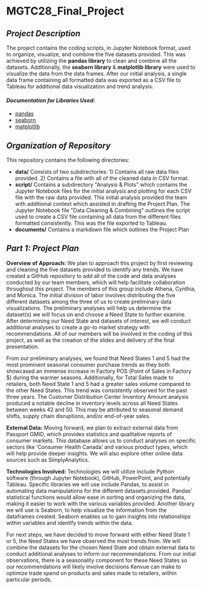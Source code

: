 # MGTC28_Final_Project
## *Project Description*
The project contains the coding scripts, in Jupyter Notebook format, used to organize, visualize, and combine the five datasets provided. This was achieved by utilizing the **pandas library** to clean and combine all the datasets. Additionally, the **seaborn library** & **matplotlib library** were used to visualize the data from the data frames. After our initial analysis, a single data frame containing all formatted data was exported as a CSV file to Tableau for additional data visualization and trend analysis.  

  
#### *Documentation for Libraries Used:*
* [pandas](https://pandas.pydata.org/docs)
* [seaborn](https://seaborn.pydata.org)
* [matplotlib](https://matplotlib.org/stable/index.html)


##
## *Organization of Repository*
This repository contains the following directories:
* **data/** Consists of two subdirectories: 1) Contains all raw data files provided. 2) Contains a file with all of the cleaned data in CSV format.
* **script/** Contains a subdirectory "Analysis & Plots" which contains the Jupyter Notebook files for the initial analysis and plotting for each CSV file with the raw data provided. This initial analysis provided the team with additional context which assisted in drafting the Project Plan. The Jupyter Notebook file "Data Cleaning & Combining" outlines the script used to create a CSV file containing all data from the different files formatted consistently. This was the file exported to Tableau.
* **documents/** Contains a markdown file which outlines the Project Plan

	



##
## *Part 1: Project Plan*

**Overview of Approach:** We plan to approach this project by first reviewing and cleaning the five datasets provided to identify any trends. We have created a GitHub repository to add all of the code and data analyses conducted by our team members, which will help facilitate collaboration throughout this project. 
	The members of this group include Athena, Cynthia, and Monica. The initial division of labor involves distributing the five different datasets among the three of us to create preliminary data visualizations. The preliminary analyses will help us determine the dataset(s) we will focus on and choose a Need State to further examine. After determining our Need State and datasets of interest, we will conduct additional analyses to create a go-to market strategy with recommendations. All of our members will be involved in the coding of this project, as well as the creation of the slides and delivery of the final presentation. 

From our preliminary analyses, we found that Need States 1 and  5 had the most prominent seasonal consumer purchase trends as they both showcased an immense increase in Factory POS (Point of Sales in Factory $) during the warmer seasons. Additionally, for Total Sales made to retailers, both Need State 1 and 5 had a greater sales volume compared to the other Need States. This trend was consistently observed for the past three years. The Customer Distribution Center Inventory Amount analysis produced a notable decline in inventory levels across all Need States between weeks 42 and 50. This may be attributed to seasonal demand shifts, supply chain disruptions, and/or end-of-year sales. 

**External Data:** Moving forward, we plan to extract external data from Passport GMID, which provides statistics and qualitative reports of consumer markets. This database allows us to conduct analyses on specific sectors like ‘Consumer Health Canada’ and various product types, which will help provide deeper insights. We will also explore other online data sources such as SimplyAnalytics.

**Technologies Involved:** Technologies we will utilize include Python software (through Jupyter Notebook), GitHub, PowerPoint, and potentially Tableau. Specific libraries we will use include Pandas, to assist in automating data manipulations for the different datasets provided. Pandas’ statistical functions would allow ease in sorting and organizing the data, making it easier to work with the various variables provided. Another library we will use is Seaborn, to help visualize the information from the dataframes created. Seaborn enables us to gain insights into relationships within variables and identify trends within the data. 

 
 For next steps, we have decided to move forward with either Need State 1 or 5, the Need States we have observed the most trends from. We will combine the datasets for the chosen Need State and obtain external data to conduct additional analyses to inform our recommendations. From our initial observations, there is a seasonality component for these Need States so our recommendations will likely involve decisions Kenvue can make to optimize trade spend on products and sales made to retailers, within particular periods. 

